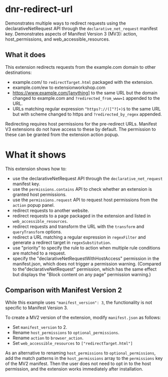 # dnr-redirect-url

Demonstrates multiple ways to redirect requests using the declarativeNetRequest
API through the `declarative_net_request` manifest key. Demonstrates aspects of
Manifest Version 3 (MV3): action, host_permissions, and web_accessible_resources.

## What it does

This extension redirects requests from the example.com domain to other destinations:

- example.com/ to `redirectTarget.html` packaged with the extension.
- example.com/ew to extensionworkshop.com
- https://www.example.com/[anything] to the same URL but the domain changed to example.com and `?redirected_from_www=1` appended to the URL.
- URLs matching regular expression `^https?://([^?]+)$` to the same URL but with scheme changed to https and `?redirected_by_regex` appended.

Redirecting requires host permissions for the pre-redirect URLs. Manifest V3 extensions do not have access to these by default.
The permission to these can be granted from the extension action popup.

# What it shows


This extension shows how to:

- use the declarativeNetRequest API through the `declarative_net_request` manifest key.
- use the `permissions.contains` API to check whether an extension is granted host permissions.
- use the `permissions.request` API to request host permissions from the `action` popup panel.
- redirect requests to another website.
- redirect requests to a page packaged in the extension and listed in `web_accessible_resources`.
- redirect requests and transform the URL with the `transform` and `queryTransform` options.
- redirect a URL matching a regular expression in `regexFilter` and generate a redirect target in `regexSubstitution`.
- use "priority" to specify the rule to action when multiple rule conditions are matched to a request.
- specify the "declarativeNetRequestWithHostAccess" permission in the manifest.json, which does not trigger a permission warning. (Compared to the"declarativeNetRequest" permission, which has the same effect but displays the "Block content on any page" permission warning.)

## Comparison with Manifest Version 2

While this example uses `"manifest_version": 3`, the functionality is not
specific to Manifest Version 3.

To create a MV2 version of the extension, modify `manifest.json` as follows:

- Set `manifest_version` to 2.
- Rename `host_permissions` to `optional_permissions`.
- Rename `action` to `browser_action`.
- Set `web_accessible_resources` to `["redirectTarget.html"]`

As an alternative to renaming `host_permissions` to `optional_permissions`,
add the match patterns in the `host_permissions` array to the
`permissions` key of the MV2 manifest. Then the user does not need to opt in to
the host permission, and the extension works immediately after installation.
